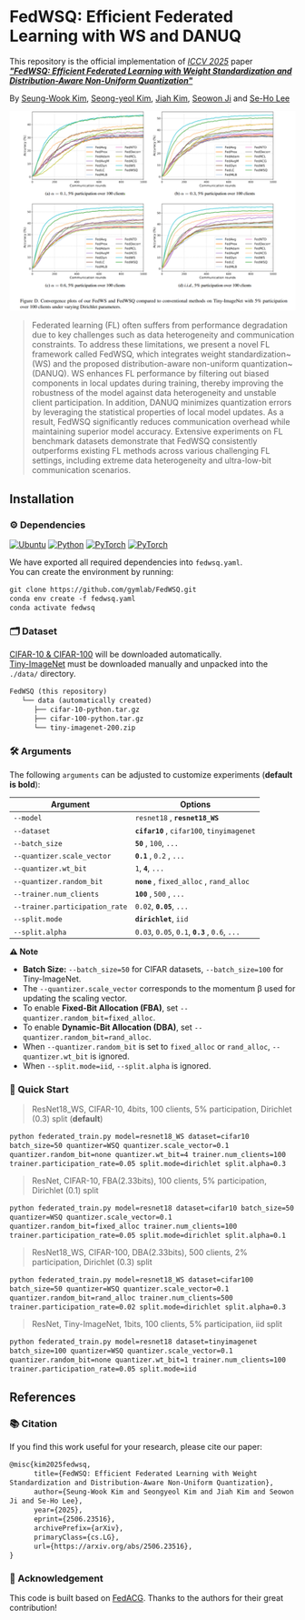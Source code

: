 # FedWSQ: Efficient Federated Learning with WS and DANUQ


This repository is the official implementation of *[ICCV 2025](https://iccv.thecvf.com/)* paper ***["FedWSQ: Efficient Federated Learning with Weight Standardization and Distribution-Aware Non-Uniform Quantization"](https://arxiv.org/abs/2506.23516)***

By [Seung-Wook Kim](https://www.linkedin.com/in/%EC%8A%B9%EC%9A%B1-%EA%B9%80-003a7310a/), [Seong-yeol Kim](https://github.com/Seongyeol-kim), [Jiah Kim](https://github.com/Kim-Jiah), [Seowon Ji](https://www.linkedin.com/in/seowon-ji-7587741a9/) and [Se-Ho Lee](https://dblp.org/pid/158/9405.html)


<img src="./assets/tiny_result.png" alt="teaser" width="1000"/>

> Federated learning (FL) often suffers from performance degradation due to key challenges such as data heterogeneity and communication constraints.
To address these limitations, we present a novel FL framework called FedWSQ, which integrates weight standardization~(WS) and the proposed distribution-aware non-uniform quantization~(DANUQ).
WS enhances FL performance by filtering out biased components in local updates during training, thereby improving the robustness of the model against data heterogeneity and unstable client participation. In addition, DANUQ minimizes quantization errors by leveraging the statistical properties of local model updates. As a result, FedWSQ significantly reduces communication overhead while maintaining superior model accuracy.
Extensive experiments on FL benchmark datasets demonstrate that FedWSQ consistently outperforms existing FL methods across various challenging FL settings, including extreme data heterogeneity and ultra-low-bit communication scenarios. 

## Installation
### ⚙ Dependencies

[![Ubuntu](https://img.shields.io/badge/Ubuntu-20.04.4-E95420?logo=Ubuntu&logoColor=white)](https://ubuntu.com/download)
[![Python](https://img.shields.io/badge/Python-3.7.13-3776AB?logo=python&logoColor=white)](https://www.anaconda.com/download)
[![PyTorch](https://img.shields.io/badge/PyTorch-1.11.0-EE4C2C?logo=pytorch&logoColor=white)](https://pytorch.org/)
[![PyTorch](https://img.shields.io/badge/CUDA-11.3-76B900?logo=nvidia&logoColor=white)](https://developer.nvidia.com/cuda-downloads)

We have exported all required dependencies into `fedwsq.yaml`.  
You can create the environment by running:

```
git clone https://github.com/gymlab/FedWSQ.git
conda env create -f fedwsq.yaml
conda activate fedwsq
```


### 🗂 Dataset

[CIFAR-10 & CIFAR-100](https://www.cs.toronto.edu/~kriz/cifar.html) will be downloaded automatically.  
[Tiny-ImageNet](https://www.image-net.org/index.php) must be downloaded manually and unpacked into the `./data/` directory.
```
FedWSQ (this repository)
   └── data (automatically created)
      ├── cifar-10-python.tar.gz
      ├── cifar-100-python.tar.gz
      └── tiny-imagenet-200.zip
```

### 🛠️ Arguments
The following `arguments` can be adjusted to customize experiments (**default is bold**):

| Argument                       | Options                                                     |
|--------------------------------|-------------------------------------------------------------|
| `--model`                      | `resnet18` , **`resnet18_WS`**                              |
| `--dataset`                    | **`cifar10`** , `cifar100`, `tinyimagenet`                  |
| `--batch_size`                 | **`50`** , `100`, `...`                                     |
| `--quantizer.scale_vector`     | **`0.1`** , `0.2` , `...`                                   |
| `--quantizer.wt_bit`           | `1`, **`4`**, `...`                                         |
| `--quantizer.random_bit`       | **`none`** , `fixed_alloc` , `rand_alloc`                   |
| `--trainer.num_clients`        | **`100`** , `500` , `...`                                   |
| `--trainer.participation_rate` | `0.02`, **`0.05`**, `...`                                   |
| `--split.mode`                 | **`dirichlet`**, `iid`                                      |
| `--split.alpha`                | `0.03`, `0.05`, `0.1`, **`0.3`** , `0.6`, `...`             |

**⚠️ Note**
- **Batch Size:** `--batch_size=50` for CIFAR datasets, `--batch_size=100` for Tiny-ImageNet.
- The `--quantizer.scale_vector` corresponds to the momentum β used for updating the scaling vector.
- To enable **Fixed-Bit Allocation (FBA)**, set `--quantizer.random_bit=fixed_alloc`.
- To enable **Dynamic-Bit Allocation (DBA)**, set `--quantizer.random_bit=rand_alloc`.
- When `--quantizer.random_bit` is set to `fixed_alloc` or `rand_alloc`, `--quantizer.wt_bit` is ignored.
- When `--split.mode=iid`, `--split.alpha` is ignored.

### 📌 Quick Start

> ResNet18_WS, CIFAR-10, 4bits, 100 clients, 5% participation, Dirichlet (0.3) split (**default**)  
```
python federated_train.py model=resnet18_WS dataset=cifar10 batch_size=50 quantizer=WSQ quantizer.scale_vector=0.1 quantizer.random_bit=none quantizer.wt_bit=4 trainer.num_clients=100 trainer.participation_rate=0.05 split.mode=dirichlet split.alpha=0.3
```

> ResNet, CIFAR-10, FBA(2.33bits), 100 clients, 5% participation, Dirichlet (0.1) split
```
python federated_train.py model=resnet18 dataset=cifar10 batch_size=50 quantizer=WSQ quantizer.scale_vector=0.1 quantizer.random_bit=fixed_alloc trainer.num_clients=100 trainer.participation_rate=0.05 split.mode=dirichlet split.alpha=0.1
```

> ResNet18_WS, CIFAR-100, DBA(2.33bits), 500 clients, 2% participation, Dirichlet (0.3) split
```
python federated_train.py model=resnet18_WS dataset=cifar100 batch_size=50 quantizer=WSQ quantizer.scale_vector=0.1 quantizer.random_bit=rand_alloc trainer.num_clients=500 trainer.participation_rate=0.02 split.mode=dirichlet split.alpha=0.3
```

> ResNet, Tiny-ImageNet, 1bits, 100 clients, 5% participation, iid split
```
python federated_train.py model=resnet18 dataset=tinyimagenet batch_size=100 quantizer=WSQ quantizer.scale_vector=0.1 quantizer.random_bit=none quantizer.wt_bit=1 trainer.num_clients=100 trainer.participation_rate=0.05 split.mode=iid
```

## References
### 📚 Citation

If you find this work useful for your research, please cite our paper:

```
@misc{kim2025fedwsq,
      title={FedWSQ: Efficient Federated Learning with Weight Standardization and Distribution-Aware Non-Uniform Quantization}, 
      author={Seung-Wook Kim and Seongyeol Kim and Jiah Kim and Seowon Ji and Se-Ho Lee},
      year={2025},
      eprint={2506.23516},
      archivePrefix={arXiv},
      primaryClass={cs.LG},
      url={https://arxiv.org/abs/2506.23516}, 
}
```

### 🙏 Acknowledgement

This code is built based on [FedACG](https://github.com/geehokim/FedACG). Thanks to the authors for their great contribution!


